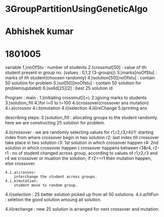 # 3GroupPartitionUsingGeneticAlgo
# Abhishek kumar
# 1801005


variable
1.)noOfStu : number of students
2.)crossmut[50] : value of ith student present in group no. (values : 0,1,2 (3-groups))
3.)marks[noOfStu] : marks of ith student(choosen randomly)
4.)solution[50][noOfstu] : contain 50 solution for problem
5.)sol[50][noOfstu] : contain 50 solution for problem(updated)
6.)solId[25][2] : best 25 solution id

Program :
main :
1.)initiating crossmut[i]=i;
2.)giving marks to students
3.)solution_fill
4.)for i=0 to t=100
	4.i)crossover(crossover ans mutation)
		4.i.a)crossov
		4.i.b)mutation
	4.ii)selection
	4.iii)reChange
5.)printing ans



describing  steps:
3.)solution_fill :
	allocating groups to the student randomly.
	here we are constructing 25 solution for problem.
	
4.i)crossover :
	we are randomly selecting values for r1,r2,r3,r4(r1: starting index from where crossover begin in two solution
							 r2: last index till crossover take place in two solution
							 r3: 1st solution in which crossover happen
							 r4: 2nd solution in which crossover happen
							 )
	crossover happens between r3&r4,
	r2-r1 : no of student changed across group,
	according to values of r1,r2,r3 and r4 we crossover or muation the solution,
	if r2==r1 then mutation happen,
	else crossover.
	
	4.i.a)crossov:
		interchange the student across groups.
	4.i.b)mutation:
		student move to random group.
4.ii)selection :
	25 better solution picked up from all 50 solutions.
	4.ii.a)fitFun :
		seletion the good solution amoung all solution.

4.iii)rechange :
	new 25 solution is arranged for next crossover and mutation.
